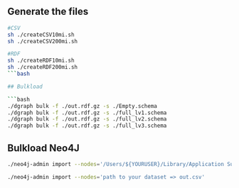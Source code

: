 ## Generate the files

```bash
#CSV
sh ./createCSV10mi.sh
sh ./createCSV200mi.sh

#RDF
sh ./createRDF10mi.sh
sh ./createRDF200mi.sh
```bash

## Bulkload

```bash
./dgraph bulk -f ./out.rdf.gz -s ./Empty.schema
./dgraph bulk -f ./out.rdf.gz -s ./full_lv1.schema
./dgraph bulk -f ./out.rdf.gz -s ./full_lv2.schema
./dgraph bulk -f ./out.rdf.gz -s ./full_lv3.schema
```

## Bulkload Neo4J

```bash
./neo4j-admin import --nodes='/Users/${YOURUSER}/Library/Application Support/Neo4j Desktop Canary/Application/neo4jDatabases/database-00000000-0000-0000-0000-0000000000000/installation-3.5.12/import/out.csv'
```

```bash
./neo4j-admin import --nodes='path to your dataset => out.csv'
```
